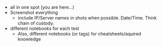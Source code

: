 * all in one spot (you are here...)
* Screenshot everything
	* include IP/Server names in shots when possible. Date/Time. Think chain of custody.
* different notebooks for each test
	* Also, different notebooks (or tags) for cheatsheets/aquired knowledge